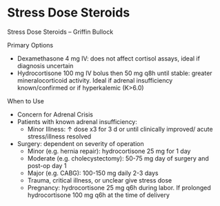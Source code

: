 # Stress Dose Steroids
 
Stress Dose Steroids – Griffin Bullock

Primary Options

-   Dexamethasone 4 mg IV: does not affect cortisol assays, ideal if
    diagnosis uncertain
-   Hydrocortisone 100 mg IV bolus then 50 mg q8h until stable: greater
    mineralocorticoid activity. Ideal if adrenal insufficiency
    known/confirmed or if hyperkalemic (K>6.0)

When to Use

-   Concern for Adrenal Crisis
-   Patients with known adrenal insufficiency:
    -   Minor Illness:
        ↑
        dose x3 for 3 d or until clinically improved/ acute
        stress/illness resolved
-   Surgery: dependent on severity of operation
    -   Minor (e.g. hernia repair): hydrocortisone 25 mg for 1 day
    -   Moderate (e.g. cholecystectomy): 50-75 mg day of surgery and
        post-op day 1
    -   Major (e.g. CABG): 100-150 mg daily 2-3 days
    -   Trauma, critical illness, or unclear give stress dose
    -   Pregnancy: hydrocortisone 25 mg q6h during labor. If prolonged
        hydrocortisone 100 mg q6h at the time of delivery
